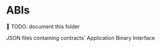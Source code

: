 # ABIs

🚧 TODO: document this folder

JSON files containing contracts' Application Binary Interface
